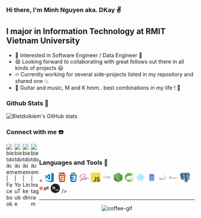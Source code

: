 ### Hi there, I'm Minh Nguyen aka. DKay ✌️

## I major in Information Technology at RMIT Vietnam University

- 💪 Interested in Software Engineer / Data Engineer 🤘
- 😄 Looking forward to collaborating with great fellows out there in all kinds of projects 😃
- 🔥 Currently working for several side-projects listed in my repository and shared one 💥
- 🌟 Guitar and music, M and K hmm.. best combinations in my life ! 🎵

### Github Stats 🏹

![Bietdoikiem's GitHub stats](https://github-readme-stats.vercel.app/api?username=bietdoikiem&show_icons=true&theme=onedark)


### Connect with me ☎️

[<img align="left" alt="bietdoikiem | Facebook" width="22px" src="https://svgshare.com/i/R9U.svg" />][facebook]
[<img align="left" alt="bietdoikiem | YouTube" width="22px" src="https://cdn.jsdelivr.net/npm/simple-icons@v3/icons/youtube.svg" />][youtube]
[<img align="left" alt="bietdoikiem | LinkedIn" width="22px" src="https://cdn.jsdelivr.net/npm/simple-icons@v3/icons/linkedin.svg" />][linkedin]
[<img align="left" alt="bietdoikiem | Instagram" width="22px" src="https://cdn.jsdelivr.net/npm/simple-icons@v3/icons/instagram.svg" />][instagram]

<br/>

### Languages and Tools 🥇

< <img alt="Visual Studio Code" width="26px" src="https://raw.githubusercontent.com/github/explore/80688e429a7d4ef2fca1e82350fe8e3517d3494d/topics/visual-studio-code/visual-studio-code.png" />
<img alt="HTML5" width="26px" style="margin-left: 5px" src="https://raw.githubusercontent.com/github/explore/80688e429a7d4ef2fca1e82350fe8e3517d3494d/topics/html/html.png" />
<img alt="CSS3" width="26px" src="https://raw.githubusercontent.com/github/explore/80688e429a7d4ef2fca1e82350fe8e3517d3494d/topics/css/css.png" />
<img alt="Sass" width="26px" src="https://raw.githubusercontent.com/github/explore/80688e429a7d4ef2fca1e82350fe8e3517d3494d/topics/sass/sass.png" />
<img alt="JavaScript" width="26px" src="https://raw.githubusercontent.com/github/explore/80688e429a7d4ef2fca1e82350fe8e3517d3494d/topics/javascript/javascript.png" />
<img alt="Java" width="26px" src="https://raw.githubusercontent.com/github/explore/80688e429a7d4ef2fca1e82350fe8e3517d3494d/topics/java/java.png" />
<img alt="Node.js" width="26px" src="https://raw.githubusercontent.com/github/explore/80688e429a7d4ef2fca1e82350fe8e3517d3494d/topics/nodejs/nodejs.png" />
<img alt="Spring Boot" width="26px" src="https://raw.githubusercontent.com/github/explore/80688e429a7d4ef2fca1e82350fe8e3517d3494d/topics/spring-boot/spring-boot.png" />
<img alt="React" width="26px" src="https://raw.githubusercontent.com/github/explore/80688e429a7d4ef2fca1e82350fe8e3517d3494d/topics/react/react.png" />
<img alt="SQL" width="26px" src="https://raw.githubusercontent.com/github/explore/80688e429a7d4ef2fca1e82350fe8e3517d3494d/topics/sql/sql.png" />
<img  alt="MySQL" width="26px" src="https://raw.githubusercontent.com/github/explore/80688e429a7d4ef2fca1e82350fe8e3517d3494d/topics/mysql/mysql.png" />
<img  alt="MongoDB" width="26px" src="https://raw.githubusercontent.com/github/explore/80688e429a7d4ef2fca1e82350fe8e3517d3494d/topics/mongodb/mongodb.png" />
<img alt="PostgreSQL" width="26px" src="https://raw.githubusercontent.com/github/explore/80688e429a7d4ef2fca1e82350fe8e3517d3494d/topics/postgresql/postgresql.png" />
<img alt="Git" width="26px" src="https://raw.githubusercontent.com/github/explore/80688e429a7d4ef2fca1e82350fe8e3517d3494d/topics/git/git.png" />
<img alt="Terminal" width="26px" src="https://raw.githubusercontent.com/github/explore/80688e429a7d4ef2fca1e82350fe8e3517d3494d/topics/terminal/terminal.png" /> />
<br/>

[facebook]: https://www.facebook.com/minhngphamquoc/
[youtube]: https://www.youtube.com/channel/UCY76ZjMQeCRp7EZAS3MNp3Q
[instagram]: https://www.instagram.com/qcminh248/
[linkedin]: https://www.linkedin.com/in/minh-nguyen-pham-quoc-368708194/

<hr/>
<p align="center">
<img alt="coffee-gif" width="300px" height="200px" src="https://cdna.artstation.com/p/assets/images/images/008/437/908/original/hayley-h-salya.gif?1512759839" /></p>
